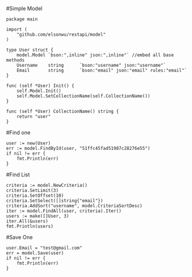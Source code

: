 #Simple Model

    package main

    import (
		"github.com/elsonwu/restapi/model"
	)

	type User struct {
		model.Model `bson:",inline" json:",inline"` //embed all base methods
		Username    string      `bson:"username" json:"username"`
		Email       string      `bson:"email" json:"email" rules:"email"`
	}

	func (self *User) Init() {
		self.Model.Init()
		self.Model.SetCollectionName(self.CollectionName())
	}

	func (self *User) CollectionName() string {
		return "user"
	}


#Find one

    user := new(User)
    err := model.FindById(user, "51ffc45fad51987c28276e55")
    if nil != err {
	    fmt.Println(err)
    }
    
#Find List

	criteria := model.NewCriteria()
	criteria.SetLimit(3)
	criteria.SetOffset(10)
	criteria.SetSelect([]string{"email"})
	criteria.AddSort("username", model.CriteriaSortDesc)
	iter := model.FindAll(user, criteria).Iter()
	users := make([]User, 3)
	iter.All(&users)
	fmt.Println(users)
	
#Save One

    user.Email = "test@gmail.com"
	err = model.Save(user)
	if nil != err {
		fmt.Println(err)
	}	
